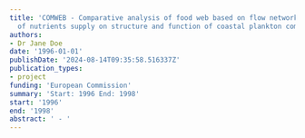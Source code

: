 ```yaml
---
title: 'COMWEB - Comparative analysis of food web based on flow networks: effects
  of nutrients supply on structure and function of coastal plankton communities'
authors:
- Dr Jane Doe
date: '1996-01-01'
publishDate: '2024-08-14T09:35:58.516337Z'
publication_types:
- project
funding: 'European Commission'
summary: 'Start: 1996 End: 1998'
start: '1996'
end: '1998'
abstract: ' - '
---
```

